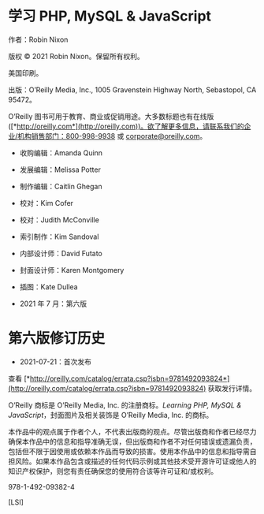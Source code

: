 # 学习 PHP, MySQL & JavaScript

作者：Robin Nixon

版权 © 2021 Robin Nixon。保留所有权利。

美国印刷。

出版：O’Reilly Media, Inc., 1005 Gravenstein Highway North, Sebastopol, CA 95472。

O’Reilly 图书可用于教育、商业或促销用途。大多数标题也有在线版 ([*http://oreilly.com*](http://oreilly.com))。欲了解更多信息，请联系我们的企业/机构销售部门：800-998-9938 或 corporate@oreilly.com。

+   收购编辑：Amanda Quinn

+   发展编辑：Melissa Potter

+   制作编辑：Caitlin Ghegan

+   校对：Kim Cofer

+   校对：Judith McConville

+   索引制作：Kim Sandoval

+   内部设计师：David Futato

+   封面设计师：Karen Montgomery

+   插图：Kate Dullea

+   2021 年 7 月：第六版

# 第六版修订历史

+   2021-07-21：首次发布

查看 [*http://oreilly.com/catalog/errata.csp?isbn=9781492093824*](http://oreilly.com/catalog/errata.csp?isbn=9781492093824) 获取发行详情。

O’Reilly 商标是 O’Reilly Media, Inc. 的注册商标。*Learning PHP, MySQL & JavaScript*，封面图片及相关装饰是 O’Reilly Media, Inc. 的商标。

本作品中的观点属于作者个人，不代表出版商的观点。尽管出版商和作者已经尽力确保本作品中的信息和指导准确无误，但出版商和作者不对任何错误或遗漏负责，包括但不限于因使用或依赖本作品而导致的损害。使用本作品中的信息和指导需自担风险。如果本作品包含或描述的任何代码示例或其他技术受开源许可证或他人的知识产权保护，则您有责任确保您的使用符合该等许可证和/或权利。

978-1-492-09382-4

[LSI]
